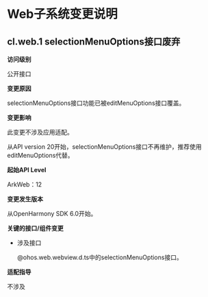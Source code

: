#  Web子系统变更说明

## cl.web.1 selectionMenuOptions接口废弃

**访问级别**

公开接口

**变更原因**

selectionMenuOptions接口功能已被editMenuOptions接口覆盖。

**变更影响**

此变更不涉及应用适配。

从API version 20开始，selectionMenuOptions接口不再维护，推荐使用editMenuOptions代替。

**起始API Level**

ArkWeb：12

**变更发生版本**

从OpenHarmony SDK 6.0开始。

**关键的接口/组件变更**

- 涉及接口

  @ohos.web.webview.d.ts中的selectionMenuOptions接口。

**适配指导**

不涉及
